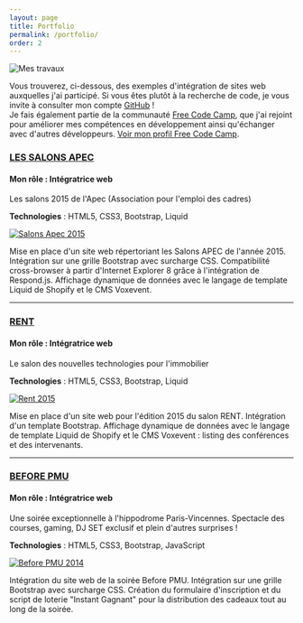 ```yaml
---
layout: page
title: Portfolio
permalink: /portfolio/
order: 2
---
```


<div class="container-fluid section">
  <div class="row">
    <div class="col-md-12 icons">
      <img src="{{ '/img/computer.png' | prepend: site.url }}" data-toggle="tooltip" data-placement="right" title="Mes travaux">
    </div>
  </div>
  <div class="row header-page">
    <div class="col-md-12">
      <p>
        Vous trouverez, ci-dessous, des exemples d'intégration de sites web auxquelles j'ai participé. Si vous êtes plutôt à la recherche de code, je vous invite à consulter mon compte <a href="https://github.com/{{ site.github_username }}" target="_blank">GitHub</a> !
        <br />
        Je fais également partie de la communauté <a href="http://www.freecodecamp.com/" target="_blank">Free Code Camp</a>, que j'ai rejoint pour améliorer mes compétences en développement ainsi qu'échanger avec d'autres développeurs. <a href="http://www.freecodecamp.com/adupays"  target="_blank">Voir mon profil Free Code Camp</a>.
      </p>
    </div>
  </div>
  <div class="row section-item">
    <div class="col-md-6">
      <h3 class="section-title"><a href="http://salons.apec.fr/pages/accueil" target="_blank">LES SALONS APEC</a></h3>
      <h4>Mon rôle : Intégratrice web</h4>
      <p>
        Les salons 2015 de l'Apec (Association pour l'emploi des cadres)
      </p>
      <p><strong>Technologies</strong> : HTML5, CSS3, Bootstrap, Liquid</p>
    </div>
    <div class="col-md-6">
      <a href="http://salons.apec.fr/pages/accueil" target="_blank">
        <img class="img-responsive" src="{{ '/img/salons-apec.png' | prepend: site.url }}" alt="Salons Apec 2015"/>
      </a>
    </div>  
    <div class="col-md-12 section-body">
      <p>
        Mise en place d'un site web répertoriant les Salons APEC de l'année 2015. Intégration sur une grille Bootstrap avec surcharge CSS. Compatibilité cross-browser à partir d'Internet Explorer 8 grâce à l'intégration de Respond.js. Affichage dynamique de données avec le langage de template Liquid de Shopify et le CMS Voxevent.
      </p>
    </div>
  </div>
  <hr class="divider">
  <div class="row section-item">
    <div class="col-md-6">
      <h3 class="section-title"><a href="http://www.rent2015.fr/pages/accueil" target="_blank">RENT</a></h3>
      <h4>Mon rôle : Intégratrice web</h4>
      <p>
        Le salon des nouvelles technologies pour l'immobilier
      </p>
      <p><strong>Technologies</strong> : HTML5, CSS3, Bootstrap, Liquid</p>
    </div>
    <div class="col-md-6">
      <a href="http://www.rent2015.fr/pages/accueil" target="_blank">
        <img class="img-responsive" src="{{ '/img/rent-2015.png' | prepend: site.url }}" alt="Rent 2015"/>
      </a>
    </div>
    <div class="col-md-12 section-body">
      <p>
        Mise en place d'un site web pour l'édition 2015 du salon RENT. Intégration d'un template Bootstrap. Affichage dynamique de données avec le langage de template Liquid de Shopify et le CMS Voxevent : listing des conférences et des intervenants.
      </p>
    </div>
  </div>
  <hr class="divider">
  <div class="row section-item">
    <div class="col-md-6">
      <h3 class="section-title"><a href="http://before2014.voxevent.com/pages/accueil" target="_blank">BEFORE PMU</a></h3>
      <h4>Mon rôle : Intégratrice web</h4>
      <p>
        Une soirée exceptionnelle à l'hippodrome Paris-Vincennes. Spectacle des courses, gaming, DJ SET exclusif et plein d'autres surprises !
      </p>
      <p><strong>Technologies</strong> : HTML5, CSS3, Bootstrap, JavaScript</p>
    </div>
    <div class="col-md-6 section-body">
      <a href="http://before2014.voxevent.com/pages/accueil" target="_blank">
        <img class="img-responsive" src="{{ '/img/before-pmu.png' | prepend: site.url }}" alt="Before PMU 2014"/>
      </a>
    </div>
    <div class="col-md-12">
      <p>
        Intégration du site web de la soirée Before PMU. Intégration sur une grille Bootstrap avec surcharge CSS. Création du formulaire d'inscription et du script de loterie "Instant Gagnant" pour la distribution des cadeaux tout au long de la soirée.
      </p>
    </div>
  </div>
</div>